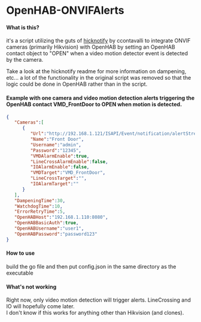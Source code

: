 # OpenHAB-ONVIFAlerts

#### What is this?
it's a script utilizing the guts of [hicknotify](https://github.com/ccontavalli/hicknotify) by ccontavalli to integrate ONVIF cameras (primarily Hikvision) with OpenHAB by setting an OpenHAB contact object to "OPEN" when a video motion detector event is detected by the camera.

Take a look at the hicknotify readme for more information on dampening, etc... a lot of the functionality in the original script was removed so that the logic could be done in OpenHAB rather than in the script.

#### Example with one camera and video motion detection alerts triggering the OpenHAB contact VMD_FrontDoor to OPEN when motion is detected.  
```json
{
   "Cameras":[
      {
         "Url":"http://192.168.1.121/ISAPI/Event/notification/alertStream",
         "Name":"Front Door",
         "Username":"admin",
         "Password":"12345",
         "VMDAlarmEnable":true,
         "LineCrossAlarmEnable":false,
         "IOAlarmEnable":false,
         "VMDTarget":"VMD_FrontDoor",
         "LineCrossTarget":"",
         "IOAlarmTarget":""
      }
   ],
   "DampeningTime":30,
   "WatchdogTime":10,
   "ErrorRetryTime":5,
   "OpenHABHost":"192.168.1.110:8080",
   "OpenHABBasicAuth":true,
   "OpenHABUsername":"user1",
   "OpenHABPassword":"password123"
}
```
#### How to use
build the go file and then put config.json in the same directory as the executable 


#### What's not working
Right now, only video motion detection will trigger alerts.  LineCrossing and IO will hopefully come later.  
I don't know if this works for anything other than Hikvision (and clones). 
